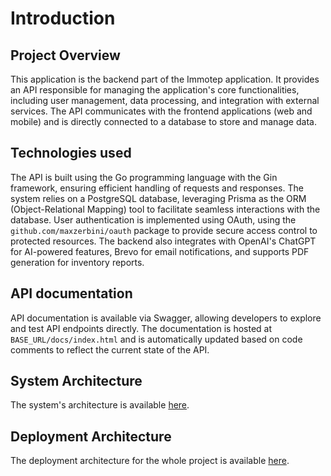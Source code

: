 # Introduction

## Project Overview

This application is the backend part of the Immotep application. It provides an API responsible for managing the application's core functionalities, including user management, data processing, and integration with external services. The API communicates with the frontend applications (web and mobile) and is directly connected to a database to store and manage data.

## Technologies used

The API is built using the Go programming language with the Gin framework, ensuring efficient handling of requests and responses. The system relies on a PostgreSQL database, leveraging Prisma as the ORM (Object-Relational Mapping) tool to facilitate seamless interactions with the database. User authentication is implemented using OAuth, using the `github.com/maxzerbini/oauth` package to provide secure access control to protected resources. The backend also integrates with OpenAI's ChatGPT for AI-powered features, Brevo for email notifications, and supports PDF generation for inventory reports.

## API documentation

API documentation is available via Swagger, allowing developers to explore and test API endpoints directly. The documentation is hosted at `BASE_URL/docs/index.html` and is automatically updated based on code comments to reflect the current state of the API.

## System Architecture

The system's architecture is available [here](./architecture.md).

## Deployment Architecture

The deployment architecture for the whole project is available [here](../deploy.md).
